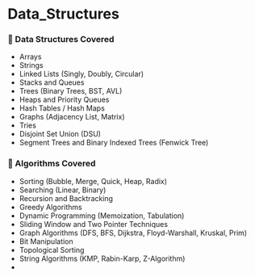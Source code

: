 # Data_Structures

### 📌 Data Structures Covered

- Arrays
- Strings
- Linked Lists (Singly, Doubly, Circular)
- Stacks and Queues
- Trees (Binary Trees, BST, AVL)
- Heaps and Priority Queues
- Hash Tables / Hash Maps
- Graphs (Adjacency List, Matrix)
- Tries
- Disjoint Set Union (DSU)
- Segment Trees and Binary Indexed Trees (Fenwick Tree)

### 📌 Algorithms Covered

- Sorting (Bubble, Merge, Quick, Heap, Radix)
- Searching (Linear, Binary)
- Recursion and Backtracking
- Greedy Algorithms
- Dynamic Programming (Memoization, Tabulation)
- Sliding Window and Two Pointer Techniques
- Graph Algorithms (DFS, BFS, Dijkstra, Floyd-Warshall, Kruskal, Prim)
- Bit Manipulation
- Topological Sorting
- String Algorithms (KMP, Rabin-Karp, Z-Algorithm)
-
